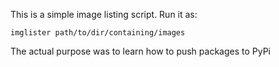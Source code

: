 This is a simple image listing script.
Run it as:

	imglister path/to/dir/containing/images

The actual purpose was to learn how to push packages to PyPi
